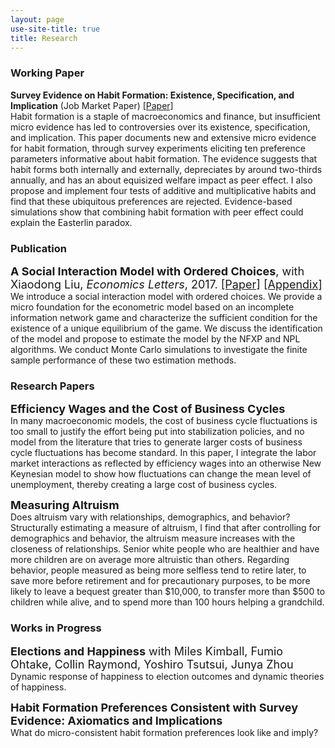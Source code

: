 ```yaml
---
layout: page
use-site-title: true
title: Research
---
```


### Working Paper
**Survey Evidence on Habit Formation: Existence, Specification, and Implication** (Job Market Paper) [[Paper]](/research/habit/Habit_Zhou_Paper.pdf)   
Habit formation is a staple of macroeconomics and finance, but insufficient micro evidence has led to controversies over its existence, specification, and implication. This paper documents new and extensive micro evidence for habit formation, through survey experiments eliciting ten preference parameters informative about habit formation. The evidence suggests that habit forms both internally and externally, depreciates by around two-thirds annually, and has an about equisized welfare impact as peer effect. I also propose and implement four tests of additive and multiplicative habits and find that these ubiquitous preferences are rejected. Evidence-based simulations show that combining habit formation with peer effect could explain the Easterlin paradox.

### Publication
<font size="4">**A Social Interaction Model with Ordered Choices**, with Xiaodong Liu, *Economics Letters*, 2017. [[Paper]](/research/social_ordered_choice/Social_Ordered_Choice_Paper.pdf) [[Appendix]](/research/social_ordered_choice/Social_Ordered_Choice_Appendix.pdf)</font>
We introduce a social interaction model with ordered choices. We provide a micro foundation
for the econometric model based on an incomplete information network game and characterize the sufficient condition for the existence of a unique equilibrium of the game. We discuss the identification of the model and propose to estimate the model by the NFXP and NPL algorithms. We conduct Monte Carlo simulations to investigate the finite sample performance of these two estimation methods.

### Research Papers

<font size="4">**Efficiency Wages and the Cost of Business Cycles**</font>    
In many macroeconomic models, the cost of business cycle fluctuations is too small to justify the effort being put into stabilization policies, and no model from the literature that tries to generate larger costs of business cycle fluctuations has become standard. In this paper, I integrate the labor market interactions as reflected by efficiency wages into an otherwise New Keynesian model to show how fluctuations can change the mean level of unemployment, thereby creating a large cost of business cycles.

<font size="4">**Measuring Altruism**</font>    
Does altruism vary with relationships, demographics, and behavior? Structurally estimating a measure of altruism, I find that after controlling for demographics and behavior, the altruism measure increases with the closeness of relationships. Senior white people who are healthier and have more children are on average more altruistic than others. Regarding behavior, people measured as being more selfless tend to retire later, to save more before retirement and for precautionary purposes, to be more likely to leave a bequest greater than $10,000, to transfer more than $500 to children while alive, and to spend more than 100 hours helping a grandchild.

### Works in Progress

<font size="4">**Elections and Happiness** with Miles Kimball, Fumio Ohtake, Collin Raymond, Yoshiro Tsutsui, Junya Zhou</font>    
Dynamic response of happiness to election outcomes and dynamic theories of happiness.

<font size="4">**Habit Formation Preferences Consistent with Survey Evidence: Axiomatics and Implications**</font>    
What do micro-consistent habit formation preferences look like and imply?


